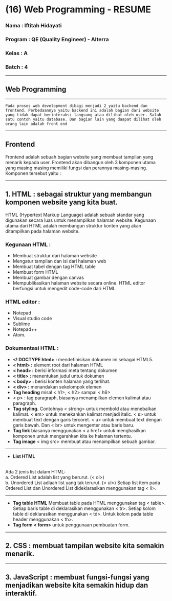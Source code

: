 # (16) Web Programming - RESUME
### Nama 		: Iftitah Hidayati
### Program	    : QE (Quality Engineer) - Alterra 
### Kelas		: A
### Batch 		: 4
___
## **Web Programming**
___

    Pada proses web development dibagi menjadi 2 yaitu backend dan frontend. Perbedaannya yaitu backend ini adalah bagian dari website yang tidak dapat berinteraksi langsung atau dilihat oleh user. Salah satu contoh yaitu database. Dan bagian lain yang daapat dilihat oleh orang lain adalah front end
___
## **Frontend**
Frontend adalah sebuah bagian website yang membuat tampilan yang menarik kepada user. Frontend akan dibangun oleh 3 komponen utama yang masing masing memiliki fungsi dan perannya masing-masing. Komponen tersebut yaitu :
___
## 1. **HTML :** sebagai struktur yang membangun komponen website yang kita buat.
HTML (Hypertext Markup Language) adalah sebuah standar yang digunakan secara luas untuk menampilkan halaman website. Kegunaan utama dari HTML adalah membangun struktur konten yang akan ditampilkan pada halaman website.
<br>

### **Kegunaan HTML :**
-	Membuat struktur dari halaman website
-	Mengatur tampilan dan isi dari halaman web
-	Membuat tabel dengan tag HTML table
-	Membuat form HTML
-	Membuat gambar dengan canvas
-	Mempublikasikan halaman website secara online.
HTML editor berfungsi untuk mengedit code-code dari HTML.
### **HTML editor :**
-	Notepad
-	Visual studio code
-	Sublime
-	Notepad++
-	Atom.
### **Dokumentasi HTML :**
-	**<! DOCTYPE html> :** mendefinisikan dokumen ini sebagai HTML5.
-	**< html> :** element root dari halaman HTML
-	**< head> :** berisi informasi meta tentang dokumen
-	**< title> :** menentukan judul untuk dokumen
-	**< body> :** berisi konten halaman yang terlihat.
-	**< div> :** menandakan sekelompok elemen
-	**Tag heading** misal < h1>, < h2> sampai < h6>
-	< p> : tag paragraph, biasanya menampilkan elemen kalimat atau paragraph.
-	**Tag styling.** Contohnya < strong> untuk membold atau menebalkan kalimat. < em> untuk menekankan kalimat menjadi italic. < s> untuk membuat text dengan garis tercoret. < u> untuk membuat text dengan garis bawah. Dan < br> untuk mengenter atau baris baru. 
-	**Tag link** biasanya menggunakan < a href> untuk menghasilkan komponen untuk mengarahkan kita ke halaman tertentu.
-	**Tag image** < img src> membuat atau menampilkan sebuah gambar.
___
-	**List HTML**
<br>
Ada 2 jenis list dalam HTML:
<br>a.	Ordered List adalah list yang berurut. (< ol>)
<br>b.	Unordered List adlaah list yang tak terurut. (< ul>)
Setiap list item pada Ordered List dan Unordered List dideklarasikan menggunakan tag < li>.

___
-	**Tag table HTML**
Membuat table pada HTML menggunakan tag < table>. Setiap baris table di deklarasikan menggunakan < tr>. Setiap kolom table di deklarasikan menggunakan < td>. Untuk kolom pada table header menggunakan < th>.
-	**Tag form < form>** untuk penggunaan pembuatan form.

___
## 2.	CSS : membuat tampilan website kita semakin menarik.
___
## 3.	JavaScript : membuat fungsi-fungsi yang menjadikan website kita semakin hidup dan interaktif.

 
